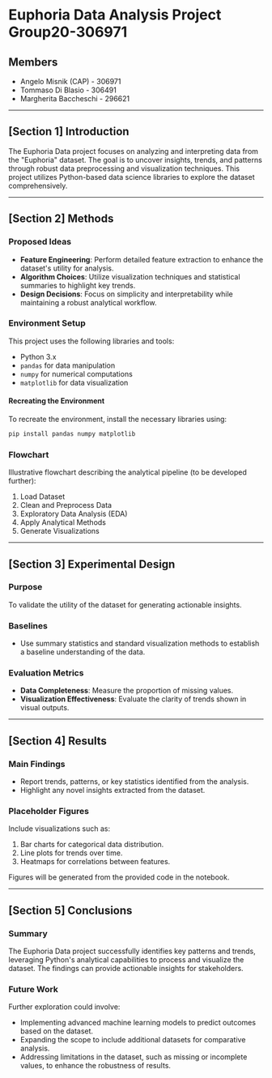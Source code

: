# Euphoria Data Analysis Project Group20-306971
 
## Members
* Angelo Misnik (CAP) - 306971
* Tommaso Di Blasio - 306491
* Margherita Baccheschi - 296621

---

## [Section 1] Introduction
The Euphoria Data project focuses on analyzing and interpreting data from the "Euphoria" dataset. The goal is to uncover insights, trends, and patterns through robust data preprocessing and visualization techniques. This project utilizes Python-based data science libraries to explore the dataset comprehensively.

---

## [Section 2] Methods
### Proposed Ideas
- **Feature Engineering**: Perform detailed feature extraction to enhance the dataset's utility for analysis.
- **Algorithm Choices**: Utilize visualization techniques and statistical summaries to highlight key trends.
- **Design Decisions**: Focus on simplicity and interpretability while maintaining a robust analytical workflow.

### Environment Setup
This project uses the following libraries and tools:
- Python 3.x
- `pandas` for data manipulation
- `numpy` for numerical computations
- `matplotlib` for data visualization

#### Recreating the Environment
To recreate the environment, install the necessary libraries using:
```bash
pip install pandas numpy matplotlib
```

### Flowchart
Illustrative flowchart describing the analytical pipeline (to be developed further):
1. Load Dataset
2. Clean and Preprocess Data
3. Exploratory Data Analysis (EDA)
4. Apply Analytical Methods
5. Generate Visualizations

---

## [Section 3] Experimental Design
### Purpose
To validate the utility of the dataset for generating actionable insights.

### Baselines
- Use summary statistics and standard visualization methods to establish a baseline understanding of the data.

### Evaluation Metrics
- **Data Completeness**: Measure the proportion of missing values.
- **Visualization Effectiveness**: Evaluate the clarity of trends shown in visual outputs.

---

## [Section 4] Results
### Main Findings
- Report trends, patterns, or key statistics identified from the analysis.
- Highlight any novel insights extracted from the dataset.

### Placeholder Figures
Include visualizations such as:
1. Bar charts for categorical data distribution.
2. Line plots for trends over time.
3. Heatmaps for correlations between features.

Figures will be generated from the provided code in the notebook.

---

## [Section 5] Conclusions
### Summary
The Euphoria Data project successfully identifies key patterns and trends, leveraging Python's analytical capabilities to process and visualize the dataset. The findings can provide actionable insights for stakeholders.

### Future Work
Further exploration could involve:
- Implementing advanced machine learning models to predict outcomes based on the dataset.
- Expanding the scope to include additional datasets for comparative analysis.
- Addressing limitations in the dataset, such as missing or incomplete values, to enhance the robustness of results.
